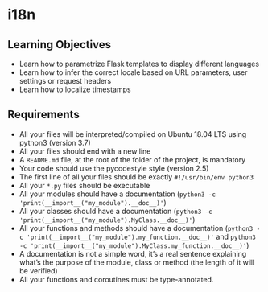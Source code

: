 # i18n

## Learning Objectives

- Learn how to parametrize Flask templates to display different languages
- Learn how to infer the correct locale based on URL parameters, user settings or request headers
- Learn how to localize timestamps

## Requirements

- All your files will be interpreted/compiled on Ubuntu 18.04 LTS using python3 (version 3.7)
- All your files should end with a new line
- A `README.md` file, at the root of the folder of the project, is mandatory
- Your code should use the pycodestyle style (version 2.5)
- The first line of all your files should be exactly `#!/usr/bin/env python3`
- All your `*.py` files should be executable
- All your modules should have a documentation (`python3 -c 'print(__import__("my_module").__doc__)'`)
- All your classes should have a documentation (`python3 -c 'print(__import__("my_module").MyClass.__doc__)'`)
- All your functions and methods should have a documentation (`python3 -c 'print(__import__("my_module").my_function.__doc__)'` and `python3 -c 'print(__import__("my_module").MyClass.my_function.__doc__)'`)
- A documentation is not a simple word, it’s a real sentence explaining what’s the purpose of the module, class or method (the length of it will be verified)
- All your functions and coroutines must be type-annotated.